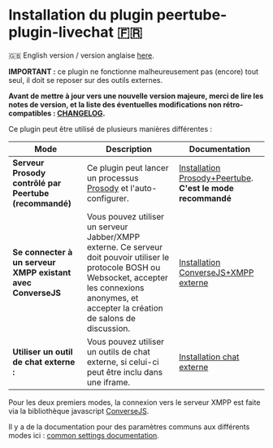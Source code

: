 # Installation du plugin peertube-plugin-livechat 🇫🇷

🇬🇧 English version / version anglaise [here](./installation.md).

**IMPORTANT :** ce plugin ne fonctionne malheureusement pas (encore) tout seul, il doit se reposer sur des outils externes.

**Avant de mettre à jour vers une nouvelle version majeure, merci de lire les notes de version, et la liste des éventuelles modifications non rétro-compatibles : [CHANGELOG](../CHANGELOG.md).**

Ce plugin peut être utilisé de plusieurs manières différentes :

| Mode | Description | Documentation
---|---|---
**Serveur Prosody contrôlé par Peertube (recommandé)** | Ce plugin peut lancer un processus [Prosody](https://prosody.im) et l'auto-configurer. | [Installation Prosody+Peertube](./prosody.md). **C'est le mode recommandé**
**Se connecter à un serveur XMPP existant avec ConverseJS** | Vous pouvez utiliser un serveur Jabber/XMPP externe. Ce serveur doit pouvoir utiliser le protocole BOSH ou Websocket, accepter les connexions anonymes, et accepter la création de salons de discussion. |[Installation ConverseJS+XMPP externe](./conversejs.md)
**Utiliser un outil de chat externe :** | Vous pouvez utiliser un outils de chat externe, si celui-ci peut être inclu dans une iframe. | [Installation chat externe](./external.md)

Pour les deux premiers modes, la connexion vers le serveur XMPP est faite via la bibliothèque javascript [ConverseJS](https://conversejs.org/).

Il y a de la documentation pour des paramètres communs aux différents modes ici : [common settings documentation](./common.md).
